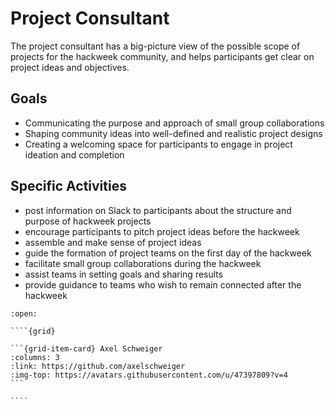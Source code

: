 # Project Consultant

The project consultant has a big-picture view of the possible scope of projects for the hackweek community, and helps participants get clear on project ideas and objectives.

## Goals

* Communicating the purpose and approach of small group collaborations
* Shaping community ideas into well-defined and realistic project designs
* Creating a welcoming space for participants to engage in project ideation and completion

## Specific Activities

* post information on Slack to participants about the structure and purpose of hackweek projects
* encourage participants to pitch project ideas before the hackweek
* assemble and make sense of project ideas
* guide the formation of project teams on the first day of the hackweek
* facilitate small group collaborations during the hackweek
* assist teams in setting goals and sharing results
* provide guidance to teams who wish to remain connected after the hackweek

`````{dropdown} **People With Experience in this Role**
:open:

````{grid}

```{grid-item-card} Axel Schweiger
:columns: 3
:link: https://github.com/axelschweiger
:img-top: https://avatars.githubusercontent.com/u/47397809?v=4
```

````
`````
